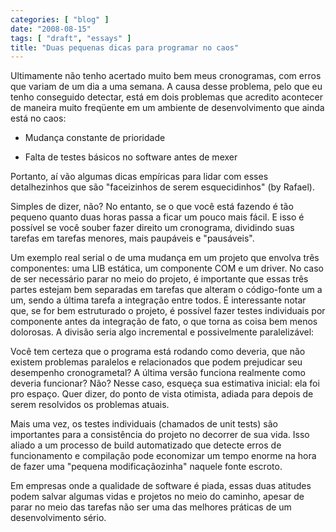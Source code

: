 ```yaml
---
categories: [ "blog" ]
date: "2008-08-15"
tags: [ "draft", "essays" ]
title: "Duas pequenas dicas para programar no caos"
---
```

Ultimamente não tenho acertado muito bem meus cronogramas, com erros
que variam de um dia a uma semana. A causa desse problema, pelo que eu
tenho conseguido detectar, está em dois problemas que acredito acontecer
de maneira muito freqüente em um ambiente de desenvolvimento que ainda
está no caos:

	
  * Mudança constante de prioridade

	
  * Falta de testes básicos no software antes de mexer

Portanto, aí vão algumas dicas empíricas para lidar com esses
detalhezinhos que são "faceizinhos de serem esquecidinhos" (by Rafael).

Simples de dizer, não? No entanto, se o que você está fazendo é tão
pequeno quanto duas horas passa a ficar um pouco mais fácil. E isso é
possível se você souber fazer direito um cronograma, dividindo suas
tarefas em tarefas menores, mais paupáveis e "pausáveis".

Um exemplo real serial o de uma mudança em um projeto que envolva três
componentes: uma LIB estática, um componente COM e um driver. No caso de
ser necessário parar no meio do projeto, é importante que essas três
partes estejam bem separadas em tarefas que alteram o código-fonte um a
um, sendo a última tarefa a integração entre todos. É interessante
notar que, se for bem estruturado o projeto, é possível fazer testes
individuais por componente antes da integração de fato, o que torna
as coisa bem menos dolorosas. A divisão seria algo incremental e
possivelmente paralelizável:

Você tem certeza que o programa está rodando como deveria, que não
existem problemas paralelos e relacionados que podem prejudicar seu
desempenho cronogrametal? A última versão funciona realmente como
deveria funcionar? Não? Nesse caso, esqueça sua estimativa inicial:
ela foi pro espaço. Quer dizer, do ponto de vista otimista, adiada para
depois de serem resolvidos os problemas atuais.

Mais uma vez, os testes individuais (chamados de unit tests)
são importantes para a consistência do projeto no decorrer de sua
vida. Isso aliado a um processo de build automatizado que detecte erros
de funcionamento e compilação pode economizar um tempo enorme na hora
de fazer uma "pequena modificaçãozinha" naquele fonte escroto.

Em empresas onde a qualidade de software é piada, essas duas atitudes
podem salvar algumas vidas e projetos no meio do caminho, apesar de
parar no meio das tarefas não ser uma das melhores práticas de um
desenvolvimento sério.
